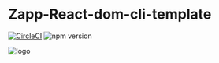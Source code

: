 # Zapp-React-dom-cli-template

[![CircleCI](https://github.com/applicaster/QuickBrick/tree/master.svg?style=shield&circle-token=07da67c776e760b087a4cc707712cd9a9c04d1af)](https://github.com/applicaster/QuickBrick/tree/master)
![npm version](https://badge.fury.io/js/%40applicaster%2Fzapp-react-dom-cli-template.svg)

![logo](../../logo.png)
